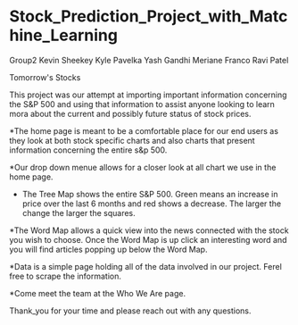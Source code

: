 # Stock_Prediction_Project_with_Matchine_Learning

Group2
Kevin Sheekey
Kyle Pavelka
Yash Gandhi
Meriane Franco
Ravi Patel

Tomorrow's Stocks

  This project was our attempt at importing important information concerning the S&P 500 and using that information to assist anyone looking to learn mora about the 
current and possibly future status of stock prices.

*The home page is meant to be a comfortable place for our end users as they look at both stock specific charts and also charts that present information concerning the entire s&p 500.

*Our drop down menue allows for a closer look at all chart we use in the home page.

* The Tree Map shows the entire S&P 500. Green means an increase in price over the last 6 months and red shows a decrease. The larger the change the larger the squares. 

*The Word Map allows a quick view into the news connected with the stock you wish to choose. Once the Word Map is up click an interesting word and you will find articles popping up below the Word Map. 

*Data is a simple page holding all of the data involved in our project. Ferel free to scrape the information.

*Come meet the team at the Who We Are page.

Thank_you for your time and please reach out with any questions. 
